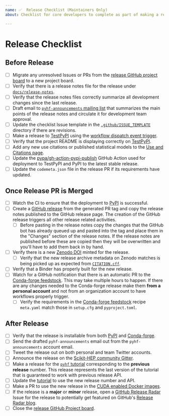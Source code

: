 ```yaml
---
name: ✅  Release Checklist (Maintainers Only)
about: Checklist for core developers to complete as part of making a release

---
```

# Release Checklist

## Before Release

* [ ] Migrate any unresolved Issues or PRs from the [release GitHub project board](https://github.com/scikit-hep/pyhf/projects/) to a new project board.
* [ ] Verify that there is a release notes file for the release under [``docs/release-notes``](https://github.com/scikit-hep/pyhf/tree/master/docs/release-notes).
* [ ] Verify that the release notes files correctly summarize all development changes since the last release.
* [ ] Draft email to [``pyhf-announcements`` mailing list](https://groups.google.com/group/pyhf-announcements/subscribe) that summarizes the main points of the release notes and circulate it for development team approval.
* [ ] Update the checklist Issue template in the [``.github/ISSUE_TEMPLATE``](https://github.com/scikit-hep/pyhf/tree/master/.github/ISSUE_TEMPLATE) directory if there are revisions.
* [ ] Make a release to [TestPyPI][TestPyPI_pyhf] using the [workflow dispatch event trigger](https://github.com/scikit-hep/pyhf/actions/workflows/publish-package.yml).
* [ ] Verify that the project README is displaying correctly on [TestPyPI][TestPyPI_pyhf].
* [ ] Add any new use citations or published statistical models to the [Use and Citations page](https://scikit-hep.org/pyhf/citations.html).
* [ ] Update the [pypa/gh-action-pypi-publish](https://github.com/pypa/gh-action-pypi-publish) GitHub Action used for deployment to TestPyPI and PyPI to the latest stable release.
* [ ] Update the ``codemeta.json`` file in the release PR if its requirements have updated.

[TestPyPI_pyhf]: https://test.pypi.org/project/pyhf/

## Once Release PR is Merged

* [ ] Watch the CI to ensure that the deployment to [PyPI](https://pypi.org/project/pyhf/) is successful.
* [ ] Create a [GitHub release](https://github.com/scikit-hep/pyhf/releases) from the generated PR tag and copy the release notes published to the GitHub release page. The creation of the GitHub release triggers all other release related activities.
   - [ ] Before pasting in the release notes copy the changes that the GitHub bot has already queued up and pasted into the tag and place them in the "Changes" section of the release notes. If the release notes are published before these are copied then they will be overwritten and you'll have to add them back in by hand.
* [ ] Verify there is a new [Zenodo DOI](https://doi.org/10.5281/zenodo.1169739) minted for the release.
   - [ ] Verify that the new release archive metadata on Zenodo matches is being picked up as expected from [`CITATION.cff`](https://github.com/scikit-hep/pyhf/blob/master/CITATION.cff).
* [ ] Verify that a Binder has properly built for the new release.
* [ ] Watch for a GitHub notification that there is an automatic PR to the
  [Conda-forge feedstock](https://github.com/conda-forge/pyhf-feedstock). This may take multiple hours to happen. If there are any changes needed to the Conda-forge release make them **from a personal account** and not from an organization account to have workflows properly trigger.
   - [ ] Verify the requirements in the [Conda-forge feedstock](https://github.com/conda-forge/pyhf-feedstock) recipe `meta.yaml` match those in `setup.cfg` and `pyproject.toml`.

## After Release

* [ ] Verify that the release is installable from both [PyPI](https://pypi.org/project/pyhf/) and [Conda-forge](https://github.com/conda-forge/pyhf-feedstock).
* [ ] Send the drafted ``pyhf-announcements`` email out from the ``pyhf-announcements`` account email.
* [ ] Tweet the release out on both personal and team Twitter accounts.
* [ ] Announce the release on the [Scikit-HEP community Gitter](https://gitter.im/Scikit-HEP/community).
* [ ] Make a release for the [`pyhf` tutorial](https://github.com/pyhf/pyhf-tutorial/releases) corresponding to the **previous release** number. This release represents the last version of the tutorial that is guaranteed to work with previous release API.
* [ ] Update the [tutorial](https://github.com/pyhf/pyhf-tutorial) to use the new release number and API.
* [ ] Make a PR to use the new release in the [CUDA enabled Docker images](https://github.com/pyhf/cuda-images).
* [ ] If the release is a **major** or **minor** release, open a [GitHub Release Radar](https://github.com/github/release-radar) Issue for the release to potentially get featured on GitHub's [Release Radar blog](https://github.blog/?s=release+radar).
* [ ] Close the [release GitHub Project board](https://github.com/scikit-hep/pyhf/projects/).
